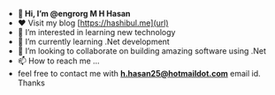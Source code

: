 - **👋 Hi, I’m @engrorg M H Hasan <br>**
- :heart: Visit my blog [https://hashibul.me](url)
- 👀 I’m interested in learning new technology 
- 🌱 I’m currently learning .Net development
- 💞️ I’m looking to collaborate on building amazing software using .Net
- 📫 How to reach me ...
- feel free to contact me with **[h.hasan25@hotmaildot.com](url)** email id.
<a name="my-custom-anchor-point"></a>
     Thanks

